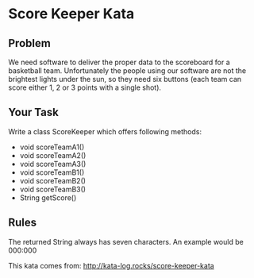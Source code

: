 # Score Keeper Kata
 
## Problem
We need software to deliver the proper data to the scoreboard for a basketball team. Unfortunately the people using our software are not the brightest lights under the sun, so they need six buttons (each team can score either 1, 2 or 3 points with a single shot).

## Your Task
Write a class ScoreKeeper which offers following methods:

* void scoreTeamA1()
* void scoreTeamA2()
* void scoreTeamA3()
* void scoreTeamB1()
* void scoreTeamB2()
* void scoreTeamB3()
* String getScore()

## Rules
The returned String always has seven characters. An example would be 000:000

This kata comes from: http://kata-log.rocks/score-keeper-kata